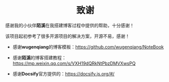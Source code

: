 <h1 align="center">致谢</h1>

感谢我的小伙伴**陌溪**在我搭建博客过程中提供的帮助，十分感谢！

该项目起初参考了很多开源项目的解决方案，开源不易，感谢！

- 感谢**wugenqiang**的博客模板：https://github.com/wugenqiang/NoteBook

- 感谢**陌溪**的博客搭建教程：https://mp.weixin.qq.com/s/VXH19dQRkNtPbzDMVXwsPQ

- 感谢**Docsify**官方提供的：https://docsify.js.org/#/

  



